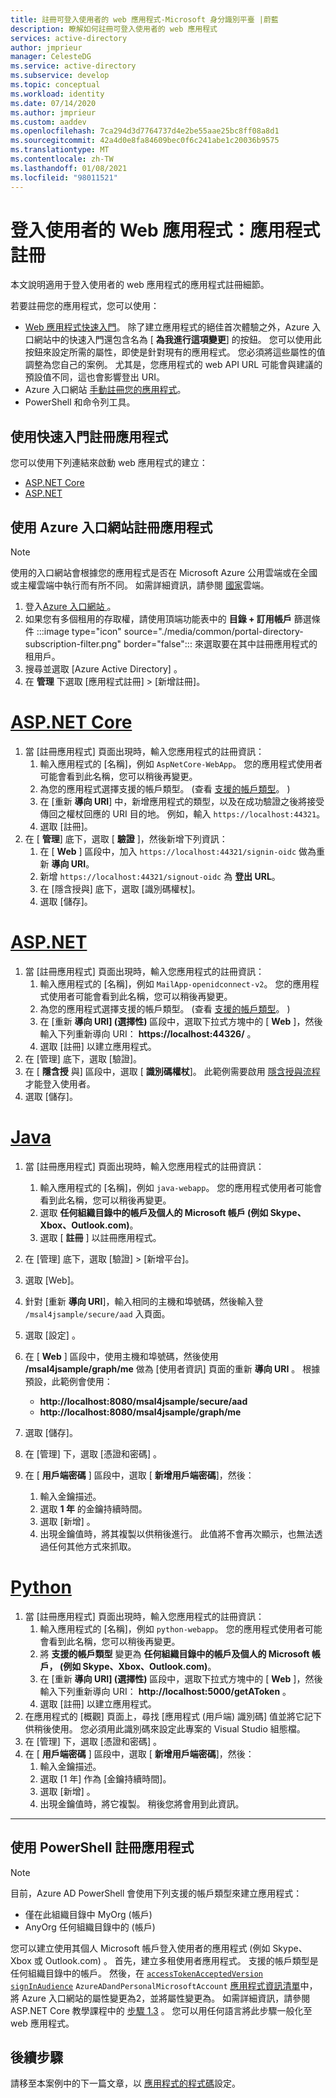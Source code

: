 ```yaml
---
title: 註冊可登入使用者的 web 應用程式-Microsoft 身分識別平臺 |蔚藍
description: 瞭解如何註冊可登入使用者的 web 應用程式
services: active-directory
author: jmprieur
manager: CelesteDG
ms.service: active-directory
ms.subservice: develop
ms.topic: conceptual
ms.workload: identity
ms.date: 07/14/2020
ms.author: jmprieur
ms.custom: aaddev
ms.openlocfilehash: 7ca294d3d7764737d4e2be55aae25bc8ff08a8d1
ms.sourcegitcommit: 42a4d0e8fa84609bec0f6c241abe1c20036b9575
ms.translationtype: MT
ms.contentlocale: zh-TW
ms.lasthandoff: 01/08/2021
ms.locfileid: "98011521"
---
```

# <a name="web-app-that-signs-in-users-app-registration"></a>登入使用者的 Web 應用程式：應用程式註冊

本文說明適用于登入使用者的 web 應用程式的應用程式註冊細節。

若要註冊您的應用程式，您可以使用：

- [Web 應用程式快速入門](#register-an-app-by-using-the-quickstarts)。 除了建立應用程式的絕佳首次體驗之外，Azure 入口網站中的快速入門還包含名為 [ **為我進行這項變更**] 的按鈕。 您可以使用此按鈕來設定所需的屬性，即使是針對現有的應用程式。 您必須將這些屬性的值調整為您自己的案例。 尤其是，您應用程式的 web API URL 可能會與建議的預設值不同，這也會影響登出 URI。
- Azure 入口網站 [手動註冊您的應用程式](#register-an-app-by-using-the-azure-portal)。
- PowerShell 和命令列工具。

## <a name="register-an-app-by-using-the-quickstarts"></a>使用快速入門註冊應用程式

您可以使用下列連結來啟動 web 應用程式的建立：

- [ASP.NET Core](https://aka.ms/aspnetcore2-1-aad-quickstart-v2)
- [ASP.NET](https://ms.portal.azure.com/#blade/Microsoft_AAD_RegisteredApps/applicationsListBlade/quickStartType/AspNetWebAppQuickstartPage/sourceType/docs)

## <a name="register-an-app-by-using-the-azure-portal"></a>使用 Azure 入口網站註冊應用程式

> [!NOTE]
> 使用的入口網站會根據您的應用程式是否在 Microsoft Azure 公用雲端或在全國或主權雲端中執行而有所不同。 如需詳細資訊，請參閱 [國家](./authentication-national-cloud.md#app-registration-endpoints)雲端。


1. 登入<a href="https://portal.azure.com/" target="_blank">Azure 入口網站 <span class="docon docon-navigate-external x-hidden-focus"></span> </a>。 
1. 如果您有多個租用的存取權，請使用頂端功能表中的 **目錄 + 訂用帳戶** 篩選條件 :::image type="icon" source="./media/common/portal-directory-subscription-filter.png" border="false"::: 來選取要在其中註冊應用程式的租用戶。
1. 搜尋並選取 [Azure Active Directory]  。
1. 在 **管理** 下選取 [應用程式註冊] > [新增註冊]。

# <a name="aspnet-core"></a>[ASP.NET Core](#tab/aspnetcore)

1. 當 [註冊應用程式] 頁面出現時，輸入您應用程式的註冊資訊：
   1. 輸入應用程式的 [名稱]，例如 `AspNetCore-WebApp`。 您的應用程式使用者可能會看到此名稱，您可以稍後再變更。
   1. 為您的應用程式選擇支援的帳戶類型。  (查看 [支援的帳戶類型](./v2-supported-account-types.md)。 ) 
   1. 在 [重新 **導向 URI**] 中，新增應用程式的類型，以及在成功驗證之後將接受傳回之權杖回應的 URI 目的地。 例如，輸入 `https://localhost:44321`。
   1. 選取 [註冊]。
1. 在 [ **管理**] 底下，選取 [ **驗證** ]，然後新增下列資訊：
   1. 在 [ **Web** ] 區段中，加入 `https://localhost:44321/signin-oidc` 做為重新 **導向 URI**。
   1. 新增 `https://localhost:44321/signout-oidc` 為 **登出 URL**。
   1. 在 [隱含授與] 底下，選取 [識別碼權杖]。
   1. 選取 [儲存]。
   
# <a name="aspnet"></a>[ASP.NET](#tab/aspnet)

1. 當 [註冊應用程式] 頁面出現時，輸入您應用程式的註冊資訊：
   1. 輸入應用程式的 [名稱]，例如 `MailApp-openidconnect-v2`。 您的應用程式使用者可能會看到此名稱，您可以稍後再變更。
   1. 為您的應用程式選擇支援的帳戶類型。  (查看 [支援的帳戶類型](./v2-supported-account-types.md)。 ) 
   1. 在 [重新 **導向 URI] (選擇性)** 區段中，選取下拉式方塊中的 [ **Web** ]，然後輸入下列重新導向 URI： **https://localhost:44326/** 。
   1. 選取 [註冊] 以建立應用程式。
1. 在 [管理] 底下，選取 [驗證]。
1. 在 [ **隱含授** 與] 區段中，選取 [ **識別碼權杖**]。 此範例需要啟用 [隱含授與流程](v2-oauth2-implicit-grant-flow.md) 才能登入使用者。
1. 選取 [儲存]。

# <a name="java"></a>[Java](#tab/java)

1. 當 [註冊應用程式] 頁面出現時，輸入您應用程式的註冊資訊： 
    1. 輸入應用程式的 [名稱]，例如 `java-webapp`。 您的應用程式使用者可能會看到此名稱，您可以稍後再變更。 
    1. 選取 **任何組織目錄中的帳戶及個人的 Microsoft 帳戶 (例如 Skype、Xbox、Outlook.com)**。
    1. 選取 [ **註冊** ] 以註冊應用程式。
1. 在 [管理] 底下，選取 [驗證] > [新增平台]。
1. 選取 [Web]。
1. 針對 [重新 **導向 URI**]，輸入相同的主機和埠號碼，然後輸入登 `/msal4jsample/secure/aad` 入頁面。 
1. 選取 [設定] 。
1. 在 [ **Web** ] 區段中，使用主機和埠號碼，然後使用 **/msal4jsample/graph/me** 做為 [使用者資訊] 頁面的重新 **導向 URI** 。
根據預設，此範例會使用：
   - **http://localhost:8080/msal4jsample/secure/aad**
   - **http://localhost:8080/msal4jsample/graph/me**

1. 選取 [儲存]。
1. 在 [管理]  下，選取 [憑證和密碼]  。
1. 在 [ **用戶端密碼** ] 區段中，選取 [ **新增用戶端密碼**]，然後：

   1. 輸入金鑰描述。
   1. 選取 **1 年** 的金鑰持續時間。
   1. 選取 [新增]  。
   1. 出現金鑰值時，將其複製以供稍後進行。 此值將不會再次顯示，也無法透過任何其他方式來抓取。

# <a name="python"></a>[Python](#tab/python)

1. 當 [註冊應用程式] 頁面出現時，輸入您應用程式的註冊資訊：
   1. 輸入應用程式的 [名稱]，例如 `python-webapp`。 您的應用程式使用者可能會看到此名稱，您可以稍後再變更。
   1. 將 **支援的帳戶類型** 變更為 **任何組織目錄中的帳戶及個人的 Microsoft 帳戶， (例如 Skype、Xbox、Outlook.com)**。
   1. 在 [重新 **導向 URI] (選擇性)** 區段中，選取下拉式方塊中的 [ **Web** ]，然後輸入下列重新導向 URI： **http://localhost:5000/getAToken** 。
   1. 選取 [註冊] 以建立應用程式。
1. 在應用程式的 [概觀] 頁面上，尋找 [應用程式 (用戶端) 識別碼] 值並將它記下供稍後使用。 您必須用此識別碼來設定此專案的 Visual Studio 組態檔。
1. 在 [管理]  下，選取 [憑證和密碼]  。
1. 在 [ **用戶端密碼** ] 區段中，選取 [ **新增用戶端密碼**]，然後：
   1. 輸入金鑰描述。
   1. 選取 [1 年]  作為 [金鑰持續時間]。
   1. 選取 [新增]  。
   1. 出現金鑰值時，將它複製。 稍後您將會用到此資訊。
---

## <a name="register-an-app-by-using-powershell"></a>使用 PowerShell 註冊應用程式

> [!NOTE]
> 目前，Azure AD PowerShell 會使用下列支援的帳戶類型來建立應用程式：
>
> - 僅在此組織目錄中 MyOrg (帳戶) 
> - AnyOrg 任何組織目錄中的 (帳戶) 
>
> 您可以建立使用其個人 Microsoft 帳戶登入使用者的應用程式 (例如 Skype、Xbox 或 Outlook.com) 。 首先，建立多租使用者應用程式。 支援的帳戶類型是任何組織目錄中的帳戶。 然後，在 [`accessTokenAcceptedVersion`](./reference-app-manifest.md#accesstokenacceptedversion-attribute)  [`signInAudience`](./reference-app-manifest.md#signinaudience-attribute) `AzureADandPersonalMicrosoftAccount` [應用程式資訊清單](./reference-app-manifest.md)中，將 Azure 入口網站的屬性變更為2，並將屬性變更為。 如需詳細資訊，請參閱 ASP.NET Core 教學課程中的 [步驟 1.3](https://github.com/Azure-Samples/active-directory-aspnetcore-webapp-openidconnect-v2/tree/master/1-WebApp-OIDC/1-3-AnyOrgOrPersonal#step-1-register-the-sample-with-your-azure-ad-tenant) 。 您可以用任何語言將此步驟一般化至 web 應用程式。

## <a name="next-steps"></a>後續步驟

請移至本案例中的下一篇文章，以 [應用程式的程式碼](scenario-web-app-sign-user-app-configuration.md)設定。
